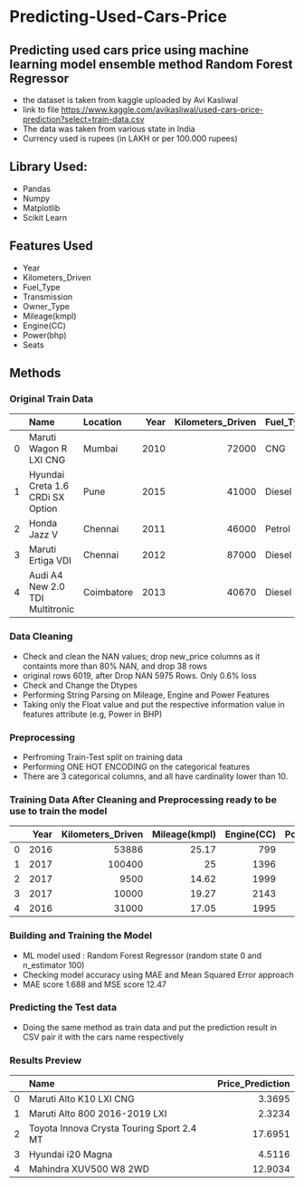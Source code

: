 # Predicting-Used-Cars-Price

## Predicting used cars price using machine learning model ensemble method Random Forest Regressor
* the dataset is taken from kaggle uploaded by Avi Kasliwal
* link to file https://www.kaggle.com/avikasliwal/used-cars-price-prediction?select=train-data.csv
* The data was taken from various state in India
* Currency used is rupees (in LAKH or per 100.000 rupees)

## Library Used:
* Pandas
* Numpy
* Matplotlib
* Scikit Learn

## Features Used
* Year
* Kilometers_Driven
* Fuel_Type
* Transmission
* Owner_Type
* Mileage(kmpl)
* Engine(CC)
* Power(bhp)
* Seats

## Methods
### Original Train Data

|    | Name                             | Location   |   Year |   Kilometers_Driven | Fuel_Type   | Transmission   | Owner_Type   |   Mileage(kmpl) |   Engine(CC) |   Power(bhp) |   Seats |   Price |
|---:|:---------------------------------|:-----------|-------:|--------------------:|:------------|:---------------|:-------------|----------------:|-------------:|-------------:|--------:|--------:|
|  0 | Maruti Wagon R LXI CNG           | Mumbai     |   2010 |               72000 | CNG         | Manual         | First        |           26.6  |          998 |        58.16 |       5 |    1.75 |
|  1 | Hyundai Creta 1.6 CRDi SX Option | Pune       |   2015 |               41000 | Diesel      | Manual         | First        |           19.67 |         1582 |       126.2  |       5 |   12.5  |
|  2 | Honda Jazz V                     | Chennai    |   2011 |               46000 | Petrol      | Manual         | First        |           18.2  |         1199 |        88.7  |       5 |    4.5  |
|  3 | Maruti Ertiga VDI                | Chennai    |   2012 |               87000 | Diesel      | Manual         | First        |           20.77 |         1248 |        88.76 |       7 |    6    |
|  4 | Audi A4 New 2.0 TDI Multitronic  | Coimbatore |   2013 |               40670 | Diesel      | Automatic      | Second       |           15.2  |         1968 |       140.8  |       5 |   17.74 |


### Data Cleaning
* Check and clean the NAN values; drop new_price columns as it containts more than 80% NAN, and drop 38 rows
* original rows 6019, after Drop NAN 5975 Rows. Only 0.6% loss
* Check and Change the Dtypes
* Performing String Parsing on Mileage, Engine and Power Features
* Taking only the Float value and put the respective information value in features attribute (e.g, Power in BHP)


### Preprocessing 
* Perfroming Train-Test split on training data
* Performing ONE HOT ENCODING on the categorical features
* There are 3 categorical columns, and all have cardinality lower than 10.

### Training Data After Cleaning and Preprocessing ready to be use to train the model

|    |   Year |   Kilometers_Driven |   Mileage(kmpl) |   Engine(CC) |   Power(bhp) |   Seats |   0 |   1 |   2 |   3 |   4 |   5 |   6 |   7 |   8 |   9 |
|---:|-------:|--------------------:|----------------:|-------------:|-------------:|--------:|----:|----:|----:|----:|----:|----:|----:|----:|----:|----:|
|  0 |   2016 |               53886 |           25.17 |          799 |        53.3  |       5 |   0 |   0 |   0 |   1 |   0 |   1 |   1 |   0 |   0 |   0 |
|  1 |   2017 |              100400 |           25    |         1396 |        69    |       5 |   0 |   1 |   0 |   0 |   0 |   1 |   1 |   0 |   0 |   0 |
|  2 |   2017 |                9500 |           14.62 |         1999 |       149.92 |       5 |   0 |   0 |   0 |   1 |   1 |   0 |   1 |   0 |   0 |   0 |
|  3 |   2017 |               10000 |           19.27 |         2143 |       167.62 |       5 |   0 |   1 |   0 |   0 |   1 |   0 |   1 |   0 |   0 |   0 |
|  4 |   2016 |               31000 |           17.05 |         1995 |       190    |       5 |   0 |   1 |   0 |   0 |   1 |   0 |   1 |   0 |   0 |   0 |



### Building and Training the Model
* ML model used : Random Forest Regressor (random state 0 and n_estimator 100)
* Checking model accuracy using MAE and Mean Squared Error approach
* MAE score 1.688 and MSE score 12.47

### Predicting the Test data 
* Doing the same method as train data and put the prediction result in CSV pair it with the cars name respectively

### Results Preview

|    | Name                                      |   Price_Prediction |
|---:|:------------------------------------------|-------------------:|
|  0 | Maruti Alto K10 LXI CNG                   |             3.3695 |
|  1 | Maruti Alto 800 2016-2019 LXI             |             2.3234 |
|  2 | Toyota Innova Crysta Touring Sport 2.4 MT |            17.6951 |
|  3 | Hyundai i20 Magna                         |             4.5116 |
|  4 | Mahindra XUV500 W8 2WD                    |            12.9034 |

